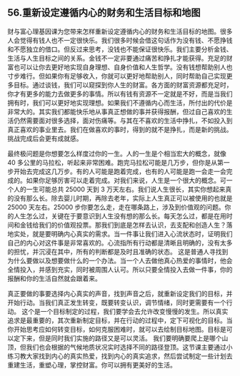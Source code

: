 ## 56.重新设定遵循内心的财务和生活目标和地图
财与富心理基因课为您带来怎样重新设定遵循内心的财务和生活目标的地图。很多人会觉得有钱人也不一定很快乐。我们很多时候会借这句话作为没有钱、不愿挣钱和不愿独立的借口。但反过来思考，没钱也不能保证很快乐。我们主要分析金钱、生活与人生目标之间的关系。金钱不一定非要通过痛苦和挣扎才能获得。充足的财富也可以让你去更好地实现自身理想、自身价值和人生哲学。没有钱想帮助别人也寸步难行。但如果你有足够收入，你就可以更好地帮助别人，同时帮助自己实现更多目标。通过谈钱，我们可以窥探到你人生的财富。各方面的财富资源都充足时，你才有更多的能力去做更多的事情。所以有钱有资源不一定就是不好，而是当我们拥有时，我们可以更好地实现理想。如果我们不遵循内心而生活，所付出的代价是非常大的。其实我们都能快乐地从事真正想做的事并获得报酬，但过自己喜欢的生活仍然需要面对很多选择，面对伤痛等。与其在不喜欢的生活中挣扎，不如投入到真正喜欢的事业里去。我们在做喜欢的事时，得到的就不是挣扎，而是新的挑战。挑战完成后会更有成就感。


最终极问题是你想要怎么样度过你的一生。人的一生是个相当宏大的概念，就像 40 多公里的马拉松，听起来非常困难。跑完马拉松可能是几万步，但你是从第一步开始去完成这几万步。有的人可能是跑着完成，也有的人可能是跑一会走一会完成的。如果你足够厉害可以走着完成。对我们来说，人生是一个很大的概念。可一个人的一生可能总共 25000 天到 3 万天左右。我们说人生很长，其实你想起来真的没有那么长。除去婴儿时期，再除去老年，实际上人生真正可以被使用的也就是 25000 天左右。25000 步你要怎么走，走在哪条路上，涉及到价值观的问题。你的人生怎么过，关键在于要意识到人生没有想的那么长。每天怎么过，都是在用时间和金钱给我们的价值观投票。那我们到底是怎样去认识，去支配和创造人生？落地实处，就是要明确内心真实的需求。当一件事让我们进入心流状态时，证明我们自己的内心对这件事是非常喜欢的。心流指所有行动都是清晰且明确的，没有太多的担忧，并沉浸在其中，所有的判断都是及时且准确的状态。 这是普通人寻找到为什么要做以及想要做什么的一个办法。当一个人去做他真心热爱的事情时，他会全情投入，并感到充实，同时被周围人认可。所以只要全情投入去做一件事，你的报酬和你的生活自然就会跟着来。


真正要做的事要选择内心真实的声音，找到声音之后，就重新设定我们的目标，并开始行动。当我们真正发生转变，既要转变认识，调节情绪，同时更需要有一个行动。 这个是一个目标制定的过程，我们要学会去允许改变慢慢的发生。所以真实追求是最重要的，其次重新制定目标，并在行动的过程中，定下可视化的目标。当你开始思考应如何转变目标，如何克服困难时，就可以去绘制目标地图。目标是可以定下来，但是同时我们实施的路径又是可以灵活。 我们要明确要爬上是哪个山顶，但我们也会根据的气候地质状况实时选择不同的路径登顶。这节课主要通过小练习教大家找到内心的真实热爱，找到内心的真实追求，然后尝试制定一些计划去重建生活，重塑心理，掌控财富。你可以拥有更美好的生活。

